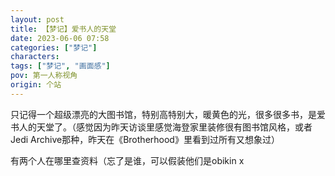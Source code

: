 ```yaml
---
layout: post
title: 【梦记】爱书人的天堂
date: 2023-06-06 07:58
categories: ["梦记"]
characters: 
tags: ["梦记", "画面感"]
pov: 第一人称视角
origin: 个站
---
```


只记得一个超级漂亮的大图书馆，特别高特别大，暖黄色的光，很多很多书，是爱书人的天堂了。（感觉因为昨天访谈里感觉海登家里装修很有图书馆风格，或者Jedi Archive那种，昨天在《Brotherhood》里看到过所有又想象过）

有两个人在哪里查资料（忘了是谁，可以假装他们是obikin x
